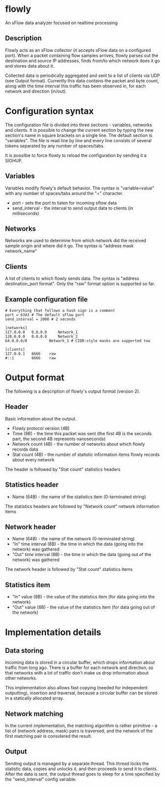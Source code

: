 flowly
======

An sFlow data analyzer focused on realtime processing

Description
------
Flowly acts as an sFlow collector (it accepts sFlow data on a configured port). 
When a packet containing flow samples arrives, flowly parses out the destination 
and source IP addresses, finds from/to which network does it go and stores data 
about it.

Collected data is periodically aggregated and sent to a list of clients via UDP 
(see Output format). Currently this data contains the packet and byte count, 
along with the time interval this traffic has been observed in, for each network 
and direction (in/out).

Configuration syntax
======
The configuration file is divided into three sections - variables, networks and 
clients. It is possible to change the current section by typing the new 
section's name in square brackets on a single line. The default section is 
"variables". The file is read line by line and every line consists of several 
tokens separated by any number of spaces/tabs.

It is possilbe to force flowly to reload the configuration by sending it a
SIGHUP.

Variables
------
Variables modify flowly's default behavior. The syntax is "variable=value" with 
any number of spaces/tabs around the "=" character.

- port - sets the port to listen for incoming sflow data
- send_interval - the interval to send output data to clients (in milliseconds)

Networks
------
Networks are used to determine from which network did the received sample origin 
and where did it go.
The syntax is "address mask network_name"

Clients
------
A list of clients to which flowly sends data. The syntax is "address 
destination_port format".
Only the "raw" format option is supported so far.

Example configuration file
------
	# Everything that follows a hash sign is a comment
	port = 6343 # The default sFlow port
	send_interval = 2000 # 2 seconds
	
	[networks]
	127.0.0.0	0.0.0.0		Network_1
	128.0.0.0	0.0.0.0		Network_2
	64.0.0.0/8			Network_1 # CIDR-style masks are supported too
	
	[clients]
	127.0.0.1	6666	raw
	#::1		6666	raw

Output format
======
The following is a description of flowly's output format (version 2).

Header
------
Basic information about the output.
- Flowly protocol version (4B)
- Time (8B) - the time this packet was sent (the first 4B is the seconds part, 
	the second 4B represents nanoseconds)
- Network count (4B) - the number of networks about which flowly records data
- Stat count (4B) - the number of statistic information items flowly records 
	about every network

The header is followed by "Stat count" statistics headers

Statistics header
------
- Name (64B) - the name of the statistics item (0-terminated string)

The statistics headers are followed by "Network count" network information items

Network header
------
- Name (64B) - the name of the network (0-terminated string)
- "In" time interval (8B) - the time in which the data (going into the network) 
	was gathered
- "Out" time interval (8B) - the time in which the data (going out of the 
	network) was gathered

The network header is followed by "Stat count" statistics items

Statistics item
------
- "In" value (8B) - the value of the statistics item (for data going into the 
	network)
- "Out" value (8B) - the value of the statistics item (for data going out of the 
	network)

Implementation details
======
Data storing
------
Incoming data is stored in a circular buffer, which drops information about 
traffic from long ago. There is a buffer for each network and direction, so that 
networks with a lot of traffic don't make us drop information about other 
networks.

This implementation also allows fast copying (needed for independent outputting),
insertion and traversal, because a circular buffer can be stored in a statically
allocated array.

Network matching
------
In the current implementation, the matching algorithm is rather primitive - a list of 
(network address, mask) pairs is traversed, and the network of the first matching
pair is considered the result.

Output
------
Sending output is managed by a separate thread. This thread locks the statistic data,
copies and unlocks it, and then proceeds to send it to clients. After the data is sent,
the output thread goes to sleep for a time specified by the "send_interval" config 
variable.
